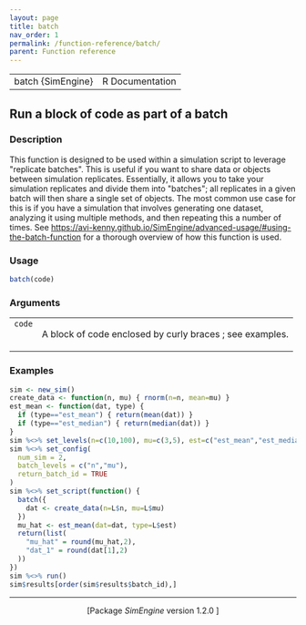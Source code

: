 ```yaml
---
layout: page
title: batch 
nav_order: 1 
permalink: /function-reference/batch/
parent: Function reference
---
```


<table style="width: 100%;"><tr><td>batch {SimEngine}</td><td style="text-align: right;">R Documentation</td></tr></table>

<h2>Run a block of code as part of a batch</h2>

<h3>Description</h3>

<p>This function is designed to be used within a simulation script
to leverage &quot;replicate batches&quot;. This is useful if you want to share data
or objects between simulation replicates. Essentially, it allows you to
take your simulation replicates and divide them into &quot;batches&quot;; all
replicates in a given batch will then share a single set of objects. The
most common use case for this is if you have a simulation that involves
generating one dataset, analyzing it using multiple methods, and then
repeating this a number of times. See
<a href="https://avi-kenny.github.io/SimEngine/advanced-usage/#using-the-batch-function">https://avi-kenny.github.io/SimEngine/advanced-usage/#using-the-batch-function</a>
for a thorough overview of how this function is used.
</p>


<h3>Usage</h3>

```R
batch(code)
```


<h3>Arguments</h3>

<table>
<tr style="vertical-align: top;"><td><span style='font-family:&quot;SFMono-Regular&quot;,Menlo,Consolas,Monospace; font-size:0.85em'>code</span></td>
<td>
<p>A block of code enclosed by curly braces ; see examples.</p>
</td></tr>
</table>


<h3>Examples</h3>

```R
sim <- new_sim()
create_data <- function(n, mu) { rnorm(n=n, mean=mu) }
est_mean <- function(dat, type) {
  if (type=="est_mean") { return(mean(dat)) }
  if (type=="est_median") { return(median(dat)) }
}
sim %<>% set_levels(n=c(10,100), mu=c(3,5), est=c("est_mean","est_median"))
sim %<>% set_config(
  num_sim = 2,
  batch_levels = c("n","mu"),
  return_batch_id = TRUE
)
sim %<>% set_script(function() {
  batch({
    dat <- create_data(n=L$n, mu=L$mu)
  })
  mu_hat <- est_mean(dat=dat, type=L$est)
  return(list(
    "mu_hat" = round(mu_hat,2),
    "dat_1" = round(dat[1],2)
  ))
})
sim %<>% run()
sim$results[order(sim$results$batch_id),]
```

<hr /><div style="text-align: center;">[Package <em>SimEngine</em> version 1.2.0 ]</div>
